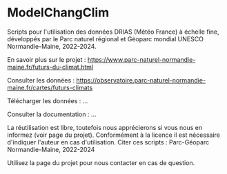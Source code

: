 # ModelChangClim
Scripts pour l'utilisation des données DRIAS (Météo France) à échelle fine, développés par le Parc naturel régional et Géoparc mondial UNESCO Normandie-Maine, 2022-2024.


En savoir plus sur le projet : https://www.parc-naturel-normandie-maine.fr/futurs-du-climat.html

Consulter les données : https://observatoire.parc-naturel-normandie-maine.fr/cartes/futurs-climats

Télécharger les données : ...

Consulter la documentation : ...

La réutilisation est libre, toutefois nous apprécierons si vous nous en informez (voir page du projet). Conformément à la licence il est nécessaire d'indiquer l'auteur en cas d'utilisation. Citer ces scripts : Parc-Géoparc Normandie-Maine, 2022-2024

Utilisez la page du projet pour nous contacter en cas de question.

